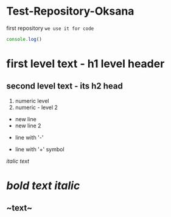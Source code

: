 # Test-Repository-Oksana
first repository
`we use it for code`

```javascript
console.log()
```
# first level text - h1 level header
## second level text - its h2 head
1. numeric level
2. numeric - level 2
* new line 
* new line 2
- line with '-'
+ line with '+' symbol

 *italic text*

# ***bold text italic***

## ~text~
